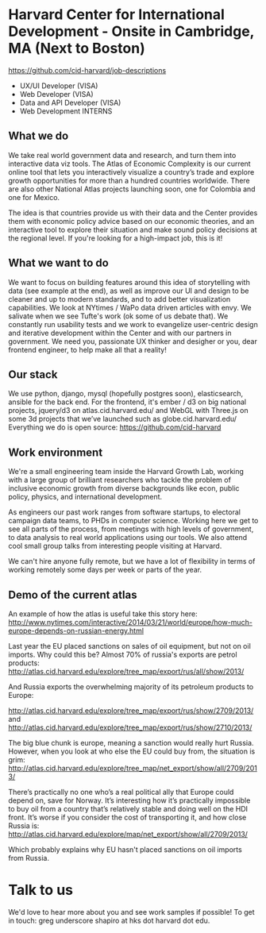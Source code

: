 
Harvard Center for International Development - Onsite in Cambridge, MA (Next to Boston)
=======================================================================================
https://github.com/cid-harvard/job-descriptions

* UX/UI Developer (VISA)
* Web Developer (VISA)
* Data and API Developer (VISA)
* Web Development INTERNS 


What we do
----------------


We take real world government data and research, and turn them into interactive data viz tools. The Atlas of Economic Complexity is our current online tool that lets you interactively visualize a country’s trade and explore growth opportunities for more than a hundred countries worldwide. There are also other National Atlas projects launching soon, one for Colombia and one for Mexico.

The idea is that countries provide us with their data and the Center provides them with economic policy advice based on our economic theories, and an interactive tool to explore their situation and make sound policy decisions at the regional level. If you're looking for a high-impact job, this is it!

What we want to do
---------------------
We want to focus on building features around this idea of storytelling with data (see example at the end), as well as improve our UI and design to be cleaner and up to modern standards, and to add better visualization capabilities. We look at NYtimes / WaPo data driven articles with envy. We salivate when we see Tufte's work (ok some of us debate that). We constantly run usability tests and we work to evangelize user-centric design and iterative development within the Center and with our partners in government.
We need you, passionate UX thinker and desigher or you, dear frontend engineer, to help make all that a reality!


Our stack
------------
We use python, django, mysql (hopefully postgres soon), elasticsearch, ansible for the back end. For the frontend, it's ember / d3 on big national projects, jquery/d3 on atlas.cid.harvard.edu/ and WebGL with Three.js on some 3d projects that we’ve launched such as globe.cid.harvard.edu/
Everything we do is open source: https://github.com/cid-harvard


Work environment
-------------------
We're a small engineering team inside the Harvard Growth Lab, working with a large group of brilliant researchers who tackle the problem of inclusive economic growth from diverse backgrounds like econ, public policy, physics, and international development.

As engineers our past work ranges from software startups, to electoral campaign data teams, to PHDs in computer science. Working here we get to see all parts of the process, from meetings with high levels of government, to data analysis to real world applications using our tools. We also attend cool small group talks from interesting people visiting at Harvard.

We can't hire anyone fully remote, but we have a lot of flexibility in terms of working remotely some days per week or parts of the year. 


Demo of the current atlas
-----------------------------
An example of how the atlas is useful take this story here:
http://www.nytimes.com/interactive/2014/03/21/world/europe/how-much-europe-depends-on-russian-energy.html

Last year the EU placed sanctions on sales of oil equipment, but not on oil imports. Why could this be? Almost 70% of russia's exports are petrol products:
http://atlas.cid.harvard.edu/explore/tree_map/export/rus/all/show/2013/

And Russia exports the overwhelming majority of its petroleum products to Europe:

http://atlas.cid.harvard.edu/explore/tree_map/export/rus/show/2709/2013/ 
and 
http://atlas.cid.harvard.edu/explore/tree_map/export/rus/show/2710/2013/

The big blue chunk is europe, meaning a sanction would really hurt Russia. However, when you look at who else the EU could buy from, the situation is grim:
http://atlas.cid.harvard.edu/explore/tree_map/net_export/show/all/2709/2013/

There’s practically no one who’s a real political ally that Europe could depend on, save for Norway. It’s interesting how it’s practically impossible to buy oil from a country that’s relatively stable and doing well on the HDI front. 
It’s worse if you consider the cost of transporting it, and how close Russia is:
http://atlas.cid.harvard.edu/explore/map/net_export/show/all/2709/2013/

Which probably explains why EU hasn't placed sanctions on oil imports from Russia.


Talk to us
============
We'd love to hear more about you and see work samples if possible! To get in touch: greg underscore shapiro at hks dot harvard dot edu.
